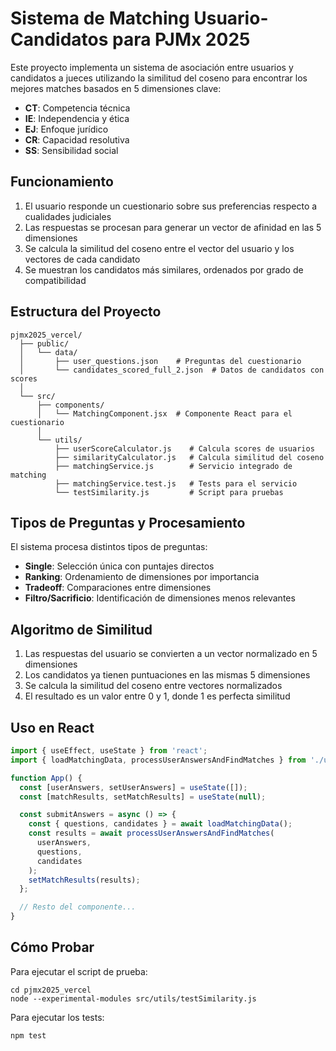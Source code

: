 # Sistema de Matching Usuario-Candidatos para PJMx 2025

Este proyecto implementa un sistema de asociación entre usuarios y candidatos a jueces utilizando la similitud del coseno para encontrar los mejores matches basados en 5 dimensiones clave:

- **CT**: Competencia técnica
- **IE**: Independencia y ética
- **EJ**: Enfoque jurídico
- **CR**: Capacidad resolutiva
- **SS**: Sensibilidad social

## Funcionamiento

1. El usuario responde un cuestionario sobre sus preferencias respecto a cualidades judiciales
2. Las respuestas se procesan para generar un vector de afinidad en las 5 dimensiones
3. Se calcula la similitud del coseno entre el vector del usuario y los vectores de cada candidato
4. Se muestran los candidatos más similares, ordenados por grado de compatibilidad

## Estructura del Proyecto

```
pjmx2025_vercel/
  ├── public/
  │   └── data/
  │       ├── user_questions.json    # Preguntas del cuestionario
  │       └── candidates_scored_full_2.json  # Datos de candidatos con scores
  │
  └── src/
      ├── components/
      │   └── MatchingComponent.jsx  # Componente React para el cuestionario
      │
      └── utils/
          ├── userScoreCalculator.js    # Calcula scores de usuarios
          ├── similarityCalculator.js   # Calcula similitud del coseno
          ├── matchingService.js        # Servicio integrado de matching
          ├── matchingService.test.js   # Tests para el servicio
          └── testSimilarity.js         # Script para pruebas
```

## Tipos de Preguntas y Procesamiento

El sistema procesa distintos tipos de preguntas:

- **Single**: Selección única con puntajes directos
- **Ranking**: Ordenamiento de dimensiones por importancia
- **Tradeoff**: Comparaciones entre dimensiones
- **Filtro/Sacrificio**: Identificación de dimensiones menos relevantes

## Algoritmo de Similitud

1. Las respuestas del usuario se convierten a un vector normalizado en 5 dimensiones
2. Los candidatos ya tienen puntuaciones en las mismas 5 dimensiones
3. Se calcula la similitud del coseno entre vectores normalizados
4. El resultado es un valor entre 0 y 1, donde 1 es perfecta similitud

## Uso en React

```jsx
import { useEffect, useState } from 'react';
import { loadMatchingData, processUserAnswersAndFindMatches } from './utils/matchingService';

function App() {
  const [userAnswers, setUserAnswers] = useState([]);
  const [matchResults, setMatchResults] = useState(null);

  const submitAnswers = async () => {
    const { questions, candidates } = await loadMatchingData();
    const results = await processUserAnswersAndFindMatches(
      userAnswers, 
      questions, 
      candidates
    );
    setMatchResults(results);
  };

  // Resto del componente...
}
```

## Cómo Probar

Para ejecutar el script de prueba:

```
cd pjmx2025_vercel
node --experimental-modules src/utils/testSimilarity.js
```

Para ejecutar los tests:

```
npm test
```
